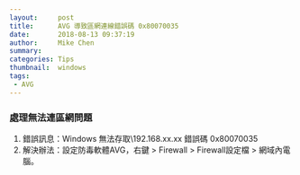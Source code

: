 ```yaml
---
layout:     post
title:      AVG 導致區網連線錯誤碼 0x80070035
date:       2018-08-13 09:37:19
author:     Mike Chen
summary:    
categories: Tips
thumbnail:  windows
tags:
 - AVG
---
```


### 處理無法連區網問題
1. 錯誤訊息：Windows 無法存取\\192.168.xx.xx 錯誤碼 0x80070035
2. 解決辦法：設定防毒軟體AVG，右鍵 > Firewall > Firewall設定檔 > 網域內電腦。